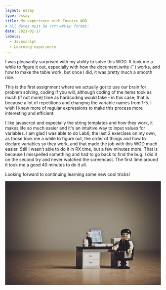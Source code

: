 ```yaml
---
layout: essay
type: essay
title: My experience with Invoice WOD
# All dates must be YYYY-MM-DD format!
date: 2021-02-17
labels:
  - Javascript
  - Learning experience
---
```

I was pleasantly surprised with my ability to solve this WOD. It took me a while to figure it out, especially with how the document.write (``) works, and how to make the table work, but once I did, it was pretty much a smooth ride.

This is the first assignment where we actually got to use our brain for problem solving, coding if you will, although coding of the items took as much (if not more) time as hardcoding would take - in this case; that is because a lot of repetitions and changing the variable names from 1-5. I wish I knew more of regular expressions to make this process more interesting and efficient.

I like javascript and especially the string templates and how they work, it makes life so much easier and it's an intuitive way to input values for variables. 
I am glad I was able to do Lab6, the last 2 exercises on my own, as those took me a while to figure out, the order of things and how to declare variables so they work, and that made the job with this WOD much easier. Still I wasn’t able to do it in RX time, but a few minutes more. That is because I misspelled something and had to go back to find the bug. I did it on the second try and never watched the screencast. The first time around it took me a good 40 minutes to do it all.

Looking forward to continuing learning some new cool tricks!

<img src="../images/despaired.jpg">
